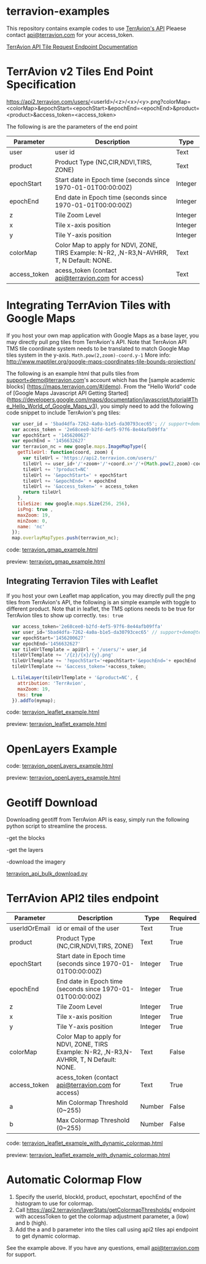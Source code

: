 terravion-examples
====================
This repository contains example codes to use [TerrAvion's API](https://api2.terravion.com/)
Pleaese contact api@terravion.com for your access_token.

[TerrAvion API Tile Request Endpoint Documentation](https://api2.terravion.com/#operation/TaUser.prototype.layerTiles)

TerrAvion v2 Tiles End Point Specification
====================

https://api2.terravion.com/users/<userId\>/<z\>/<x\>/<y\>.png?colorMap=<colorMap\>&epochStart=<epochStart\>&epochEnd=<epochEnd\>&product=<product\>&access_token=<access_token\>

The following is are the parameters of the end point 

Parameter| Description | Type 
--- | --- | ---
user | user id | Text 
product| Product Type (NC,CIR,NDVI,TIRS, ZONE) | Text
epochStart| Start date in Epoch time (seconds since 1970-01-01T00:00:00Z) | Integer
epochEnd| End date in Epoch time (seconds since 1970-01-01T00:00:00Z) | Integer
z| Tile Zoom Level | Integer
x| Tile x-axis position | Integer
y| Tile Y-axis position | Integer 
colorMap| Color Map to apply for NDVI, ZONE, TIRS Example: N-R2, ,N-R3,N-AVHRR, T, N  Default: NONE. | Text 
access_token| acess_token (contact api@terravion.com for access) |Text

Integrating TerrAvion Tiles with Google Maps 
====================
If you host your own map application with Google Maps as a base layer, you may directly pull png tiles from TerrAvion's API. Note that TerrAvion API TMS tile coordinate system needs to be translated to match Google Map tiles system in the y-axis. `Math.pow(2,zoom)-coord.y-1` More info: http://www.maptiler.org/google-maps-coordinates-tile-bounds-projection/

The following is an example html that pulls tiles from support+demo@terravion.com's account which has the [sample academic blocks] (https://maps.terravion.com/#/demo). From the "Hello World" code of [Google Maps Javascript API Getting Started] (https://developers.google.com/maps/documentation/javascript/tutorial#The_Hello_World_of_Google_Maps_v3), you simply need to add the following code snippet to include TerrAvion's png tiles: 

```javascript
  var user_id = '5bad4dfa-7262-4a0a-b1e5-da30793cec65'; // support+demo@terravion.com
  var access_token = '2e68cee0-b2fd-4ef5-97f6-8e44afb09ffa'
  var epochStart = '1456200627'
  var epochEnd = '1456632627'
  var terravion_nc = new google.maps.ImageMapType({
    getTileUrl: function(coord, zoom) {
      var tileUrl = 'https://api2.terravion.com/users/'
      tileUrl += user_id+'/'+zoom+'/'+coord.x+'/'+(Math.pow(2,zoom)-coord.y-1)+'.png'
      tileUrl += '?product=NC'
      tileUrl += '&epochStart=' + epochStart
      tileUrl += '&epochEnd=' + epochEnd
      tileUrl += '&access_token=' + access_token
      return tileUrl
    },
    tileSize: new google.maps.Size(256, 256),
    isPng: true ,
    maxZoom: 19,
    minZoom: 0,
    name: 'nc'
  });
  map.overlayMapTypes.push(terravion_nc);
```

code: 
<a href="https://github.com/terravion/terravion-examples/blob/master/terravion_gmap_example.html" target="_blank">terravion_gmap_example.html</a>


preview: 
<a href="https://rawgit.com/terravion/terravion-examples/master/terravion_gmap_example.html" target="_blank">terravion_gmap_example.html</a>

Integrating Terravion Tiles with Leaflet 
--------------------
If you host your own Leaflet map application, you may directly pull the png tiles from TerrAvion's API, the following is an simple example with toggle to different product. Note that in leaflet, the TMS options needs to be true for TerrAvion tiles to show up correctly. `tms: true`

```javascript
  var access_token='2e68cee0-b2fd-4ef5-97f6-8e44afb09ffa'
  var user_id='5bad4dfa-7262-4a0a-b1e5-da30793cec65' // support+demo@terravion.com
  var epochStart='1456200627'
  var epochEnd='1456632627'
  var tileUrlTemplate = apiUrl + '/users/'+ user_id
  tileUrlTemplate += '/{z}/{x}/{y}.png'
  tileUrlTemplate += '?epochStart='+epochStart+'&epochEnd='+ epochEnd
  tileUrlTemplate += '&access_token='+access_token;

  L.tileLayer(tileUrlTemplate + '&product=NC', {
    attribution: 'TerrAvion',
    maxZoom: 19,
    tms: true
  }).addTo(mymap);
```

code: 
<a href="https://github.com/terravion/terravion-examples/blob/master/terravion_leaflet_example.html" target="_blank">terravion_leaflet_example.html</a>

preview: 
<a href="https://rawgit.com/terravion/terravion-examples/master/terravion_leaflet_example.html" target="_blank">terravion_leaflet_example.html</a>

OpenLayers Example
====================
code: 
<a href="https://github.com/terravion/terravion-examples/blob/master/terravion_openLayers_example.html" target="_blank">terravion_openLayers_example.html</a>

preview: 
<a href="https://rawgit.com/terravion/terravion-examples/master/terravion_openLayers_example.html" target="_blank">terravion_openLayers_example.html</a>


Geotiff Download 
====================
Downloading geotiff from TerrAvion API is easy, simply run the following python script to streamline the process.

-get the blocks 

-get the layers 

-download the imagery 

[terravion_api_bulk_download.py](https://github.com/terravion/terravion-examples/blob/master/terravion_api_bulk_download.py)


TerrAvion API2 tiles endpoint
====================
Parameter| Description | Type | Required
--- | --- | --- | --
userIdOrEmail | id or email of the user | Text | True
product| Product Type (NC,CIR,NDVI,TIRS, ZONE) | Text | True
epochStart| Start date in Epoch time (seconds since 1970-01-01T00:00:00Z) | Integer | True
epochEnd| End date in Epoch time (seconds since 1970-01-01T00:00:00Z) | Integer | True
z| Tile Zoom Level | Integer | True
x| Tile x-axis position | Integer | True
y| Tile Y-axis position | Integer | True
colorMap| Color Map to apply for NDVI, ZONE, TIRS Example: N-R2, ,N-R3,N-AVHRR, T, N  Default: NONE. | Text | False
access_token| acess_token (contact api@terravion.com for access) | Text | True
a | Min Colormap Threshold (0~255) | Number | False
b | Max Colormap Threshold (0~255) | Number | False

code: 
<a href="https://github.com/terravion/terravion-examples/blob/master/terravion_leaflet_example_with_dynamic_colormap.html" target="_blank">terravion_leaflet_example_with_dynamic_colormap.html</a>

preview: 
<a href="https://rawgit.com/terravion/terravion-examples/master/terravion_leaflet_example_with_dynamic_colormap.html" target="_blank">terravion_leaflet_example_with_dynamic_colormap.html</a>

Automatic Colormap Flow
====================
1. Specify the userId, blockId, product, epochstart, epochEnd of the histogram to use for colormap.
2. Call https://api2.terravion/layerStats/getColormapThresholds/ endpoint with accessToken to get the colormap adjustment parameter, a (low) and b (high).
3. Add the a and b parameter into the tiles call using api2 tiles api endpoint to get dynamic colormap. 

See the example above. If you have any questions, email api@terravion.com for support. 